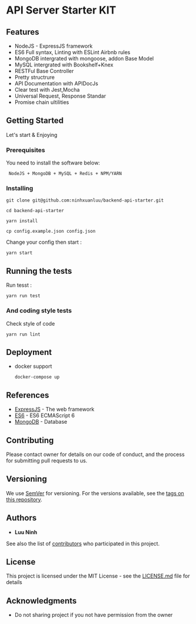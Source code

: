 #  API Server Starter KIT


## Features
 + NodeJS - ExpressJS framework 
 + ES6 Full syntax, Linting with ESLint Airbnb rules
 + MongoDB intergrated with mongoose, addon Base Model
 + MySQL intergrated with Bookshelf+Knex
 + RESTFul Base Controller
 + Pretty structrure
 + API Documentation with APIDocJs
 + Clear test with Jest,Mocha
 + Universal Request, Response Standar
 + Promise chain ultilities

## Getting Started

Let's start & Enjoying

### Prerequisites

You need to install the software below:

```
 NodeJS + MongoDB + MySQL + Redis + NPM/YARN
```

### Installing


```
git clone git@github.com:ninhxuanluu/backend-api-starter.git
```
```
cd backend-api-starter
```
```
yarn install
```
```
cp config.example.json config.json
```
Change your config then start :
```
yarn start
```

## Running the tests

Run tesst :
```
yarn run test
```


### And coding style tests

Check style of code

```
yarn run lint
```

## Deployment

 * docker support
    ```
    docker-compose up
    ```

## References

* [ExpressJS](http://expressjs.com/) - The web framework
* [ES6](http://es6-features.org/) - ES6 ECMAScript 6
* [MongoDB](https://www.mongodb.com/) - Database


## Contributing

Please contact owner for details on our code of conduct, and the process for submitting pull requests to us.

## Versioning

We use [SemVer](http://semver.org/) for versioning. For the versions available, see the [tags on this repository](). 

## Authors

* **Luu Ninh**  

See also the list of [contributors](git@github.com:ninhxuanluu/backend-api-starter) who participated in this project.

## License

This project is licensed under the MIT License - see the [LICENSE.md](LICENSE.md) file for details

## Acknowledgments

* Do not sharing project if you not have permission from the owner

